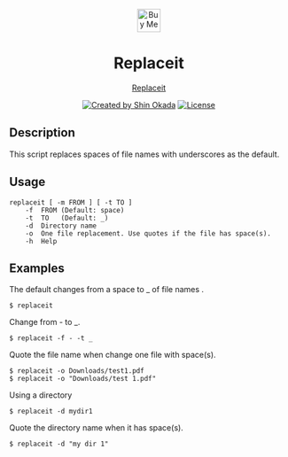<p align="center">
<a href='https://ko-fi.com/Z8Z2CHALG' target='_blank'><img height='42' style='border:0px;height:42px;' src='https://storage.ko-fi.com/cdn/kofi3.png?v=3' alt='Buy Me a Coffee at ko-fi.com' /></a>
</p>

<h1 align="center">Replaceit</h1>

<p align="center">
<a href="https://replaceit.codewithshin.com/">Replaceit</a>
</p>

<p align="center">
<a href="https://twitter.com/shinokada" rel="nofollow"><img src="https://img.shields.io/badge/created%20by-@shinokada-4BBAAB.svg" alt="Created by Shin Okada"></a>
<a href="https://opensource.org/licenses/MIT" rel="nofollow"><img src="https://img.shields.io/github/license/shinokada/replaceit" alt="License"></a>
</p>

## Description

This script replaces spaces of file names with underscores as the default.

## Usage

```
replaceit [ -m FROM ] [ -t TO ]  
    -f  FROM (Default: space)
    -t  TO   (Default: _)
    -d  Directory name
    -o  One file replacement. Use quotes if the file has space(s).
    -h  Help
```

## Examples

The default changes from a space to _ of file names .

```
$ replaceit  
```

Change from - to _.

```
$ replaceit -f - -t _
```

Quote the file name when change one file with space(s).

```
$ replaceit -o Downloads/test1.pdf 
$ replaceit -o "Downloads/test 1.pdf"
```

Using a directory

```
$ replaceit -d mydir1
```

Quote the directory name when it has space(s).

```
$ replaceit -d "my dir 1"
```